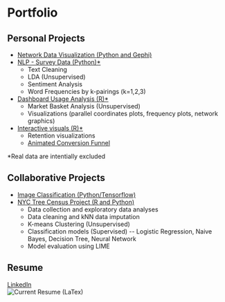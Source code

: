 # Portfolio

## Personal Projects
- [Network Data Visualization (Python and Gephi)](https://github.com/ElizabethSeidle/Portfolio/tree/master/Network%20Graphic)
- [NLP - Survey Data (Python)*](OtherProjects/NLP_workfromhome.ipynb)
    - Text Cleaning
    - LDA (Unsupervised)
    - Sentiment Analysis
    - Word Frequencies by k-pairings (k=1,2,3)
- [Dashboard Usage Analysis (R)*](OtherProjects/Apriori_MBA)
    - Market Basket Analysis (Unsupervised)
    - Visualizations (parallel coordinates plots, frequency plots, network graphics)
- [Interactive visuals (R)*](OtherProjects/Visuals_Students_Dummy_Data.ipynb)
    - Retention visualizations 
    - [Animated Conversion Funnel](OtherProjects/funnel_Gif.gif)
    
*Real data are intentially excluded

## Collaborative Projects
- [Image Classification (Python/Tensorflow)](https://github.com/kbfoerster/GroceryFeathersClassification)
- [NYC Tree Census Project (R and Python)](https://github.com/kbfoerster/nyctrees)
    - Data collection and exploratory data analyses
    - Data cleaning and kNN data imputation
    - K-means Clustering (Unsupervised)
    - Classification models (Supervised)
        -- Logistic Regression, Naive Bayes, Decision Tree, Neural Network
    - Model evaluation using LIME

## Resume
[LinkedIn](https://www.linkedin.com/in/elizabeth-seidle/) <br/>
![Current Resume (LaTex)](OtherProjects/Latex_Seidle_Resume_2020.png)
<br/>
